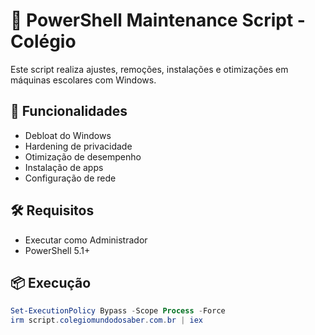 # 🏫 PowerShell Maintenance Script - Colégio

Este script realiza ajustes, remoções, instalações e otimizações em máquinas escolares com Windows.

## 🚀 Funcionalidades
- Debloat do Windows
- Hardening de privacidade
- Otimização de desempenho
- Instalação de apps
- Configuração de rede

## 🛠️ Requisitos
- Executar como Administrador
- PowerShell 5.1+

## 📦 Execução

```powershell
Set-ExecutionPolicy Bypass -Scope Process -Force
irm script.colegiomundodosaber.com.br | iex

